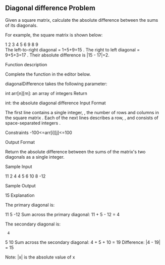 ## Diagonal difference Problem

Given a square matrix, calculate the absolute difference between the sums of its diagonals.

For example, the square matrix  is shown below:

1 2 3
4 5 6
9 8 9  
The left-to-right diagonal = 1+5+9=15 . The right to left diagonal = 9+5+3=17 . Their absolute difference is |15 - 17|=2.

Function description

Complete the  function in the editor below.

diagonalDifference takes the following parameter:

int arr[n][m]: an array of integers
Return

int: the absolute diagonal difference
Input Format

The first line contains a single integer, , the number of rows and columns in the square matrix .
Each of the next  lines describes a row, , and consists of  space-separated integers .

Constraints
-100<=arr[i][j]<=100

Output Format

Return the absolute difference between the sums of the matrix's two diagonals as a single integer.

Sample Input

11 2 4
4 5 6
10 8 -12

Sample Output

15
Explanation

The primary diagonal is:

11
   5
     -12
Sum across the primary diagonal: 11 + 5 - 12 = 4

The secondary diagonal is:

     4
   5
10
Sum across the secondary diagonal: 4 + 5 + 10 = 19
Difference: |4 - 19| = 15

Note: |x| is the absolute value of x